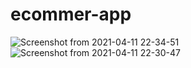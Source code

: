 # ecommer-app
![Screenshot from 2021-04-11 22-34-51](https://user-images.githubusercontent.com/38227130/115175895-85c64e00-a091-11eb-8016-930c398d26e1.png)
![Screenshot from 2021-04-11 22-30-47](https://user-images.githubusercontent.com/38227130/115175897-87901180-a091-11eb-83d4-81ba70771f09.png)
